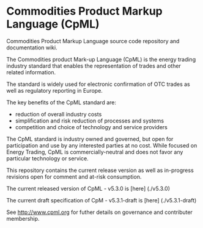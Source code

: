 # Commodities Product Markup Language (CpML) #

Commodities Product Markup Language source code repository and documentation wiki.

The Commodities product Mark-up Language (CpML) is the energy trading industry standard that enables the representation of trades and other related information. 

The standard is widely used for electronic confirmation of OTC trades as well as regulatory reporting in Europe.

The key benefits of the CpML standard are:
- reduction of overall industry costs
- simplification and risk reduction of processes and systems
- competition and choice of technology and service providers 

The CpML standard is industry owned and governed, but open for participation and use by any interested parties at no cost. While focused
on Energy Trading, CpML is commercially-neutral and does not favor any particular technology or service. 

This repository contains the current release version as well as in-progress revisions open for comment and at-risk consumption.

The current released version of CpML - v5.3.0 is [here] (./v5.3.0)

The current draft specification of CpM - v5.3.1-draft is [here] (./v5.3.1-draft)

See http://www.cpml.org for futher details on governance and contributer membership.
